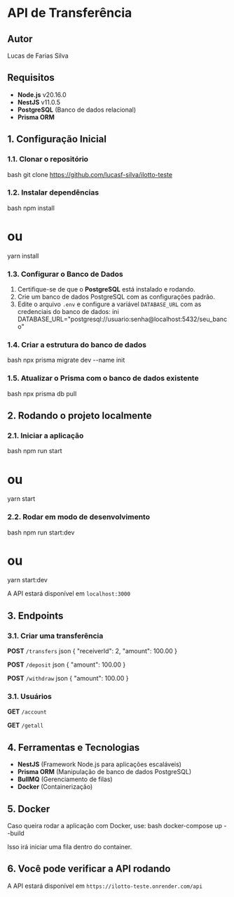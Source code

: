 # API de Transferência

## Autor
Lucas de Farias Silva

## Requisitos
- **Node.js** v20.16.0
- **NestJS** v11.0.5
- **PostgreSQL** (Banco de dados relacional)
- **Prisma ORM**

## 1. Configuração Inicial

### 1.1. Clonar o repositório
bash
git clone https://github.com/lucasf-silva/ilotto-teste


### 1.2. Instalar dependências
bash
npm install
# ou
yarn install


### 1.3. Configurar o Banco de Dados
1. Certifique-se de que o **PostgreSQL** está instalado e rodando.
2. Crie um banco de dados PostgreSQL com as configurações padrão.
3. Edite o arquivo `.env` e configure a variável `DATABASE_URL` com as credenciais do banco de dados:
   ini
   DATABASE_URL="postgresql://usuario:senha@localhost:5432/seu_banco"
   

### 1.4. Criar a estrutura do banco de dados
bash
npx prisma migrate dev --name init


### 1.5. Atualizar o Prisma com o banco de dados existente
bash
npx prisma db pull


## 2. Rodando o projeto localmente

### 2.1. Iniciar a aplicação
bash
npm run start
# ou
yarn start


### 2.2. Rodar em modo de desenvolvimento
bash
npm run start:dev
# ou
yarn start:dev


A API estará disponível em `localhost:3000`

## 3. Endpoints

### 3.1. Criar uma transferência
**POST** `/transfers`
json
{
  "receiverId": 2,
  "amount": 100.00
}

**POST** `/deposit`
json
{
  "amount": 100.00
}

**POST** `/withdraw`
json
{
  "amount": 100.00
}

### 3.1. Usuários
**GET** `/account`

**GET** `/getall`


## 4. Ferramentas e Tecnologias
- **NestJS** (Framework Node.js para aplicações escaláveis)
- **Prisma ORM** (Manipulação de banco de dados PostgreSQL)
- **BullMQ** (Gerenciamento de filas)
- **Docker** (Containerização)

## 5. Docker
Caso queira rodar a aplicação com Docker, use:
bash
docker-compose up --build


Isso irá iniciar uma fila dentro do container.

## 6. Você pode verificar a API rodando

A API estará disponível em `https://ilotto-teste.onrender.com/api`